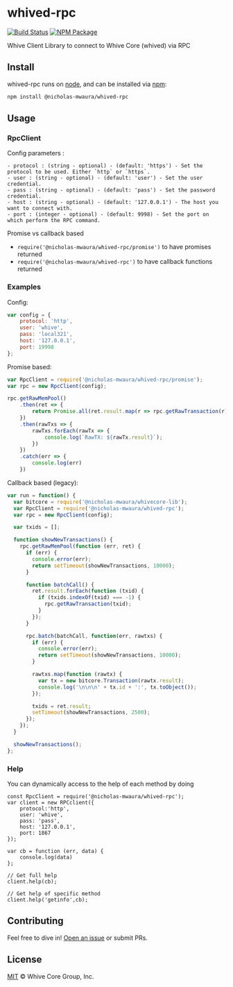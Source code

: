 # whived-rpc

[![Build Status](https://github.com/nicholas-mwaura/whived-rpc/actions/workflows/test.yml/badge.svg)](https://github.com/nicholas-mwaura/whived-rpc/actions/workflows/test.yml)
[![NPM Package](https://img.shields.io/npm/v/@nicholas-mwaura/whived-rpc.svg)](https://www.npmjs.org/package/@nicholas-mwaura/whived-rpc)

Whive Client Library to connect to Whive Core (whived) via RPC

## Install

whived-rpc runs on [node](http://nodejs.org/), and can be installed via [npm](https://npmjs.org/):

```bash
npm install @nicholas-mwaura/whived-rpc
```

## Usage

### RpcClient

Config parameters : 

	- protocol : (string - optional) - (default: 'https') - Set the protocol to be used. Either `http` or `https`.
	- user : (string - optional) - (default: 'user') - Set the user credential.
	- pass : (string - optional) - (default: 'pass') - Set the password credential.
	- host : (string - optional) - (default: '127.0.0.1') - The host you want to connect with.
	- port : (integer - optional) - (default: 9998) - Set the port on which perform the RPC command.

Promise vs callback based

  - `require('@nicholas-mwaura/whived-rpc/promise')` to have promises returned
  - `require('@nicholas-mwaura/whived-rpc')` to have callback functions returned
	
### Examples

Config:

```javascript
var config = {
    protocol: 'http',
    user: 'whive',
    pass: 'local321',
    host: '127.0.0.1',
    port: 19998
};
```

Promise based:

```javascript
var RpcClient = require('@nicholas-mwaura/whived-rpc/promise');
var rpc = new RpcClient(config);

rpc.getRawMemPool()
    .then(ret => {
        return Promise.all(ret.result.map(r => rpc.getRawTransaction(r)))
    })
    .then(rawTxs => {
        rawTxs.forEach(rawTx => {
            console.log(`RawTX: ${rawTx.result}`);
        })
    })
    .catch(err => {
        console.log(err)
    })
```

Callback based (legacy):

```javascript
var run = function() {
  var bitcore = require('@nicholas-mwaura/whivecore-lib');
  var RpcClient = require('@nicholas-mwaura/whived-rpc');
  var rpc = new RpcClient(config);

  var txids = [];

  function showNewTransactions() {
    rpc.getRawMemPool(function (err, ret) {
      if (err) {
        console.error(err);
        return setTimeout(showNewTransactions, 10000);
      }

      function batchCall() {
        ret.result.forEach(function (txid) {
          if (txids.indexOf(txid) === -1) {
            rpc.getRawTransaction(txid);
          }
        });
      }

      rpc.batch(batchCall, function(err, rawtxs) {
        if (err) {
          console.error(err);
          return setTimeout(showNewTransactions, 10000);
        }

        rawtxs.map(function (rawtx) {
          var tx = new bitcore.Transaction(rawtx.result);
          console.log('\n\n\n' + tx.id + ':', tx.toObject());
        });

        txids = ret.result;
        setTimeout(showNewTransactions, 2500);
      });
    });
  }

  showNewTransactions();
};
```

### Help

You can dynamically access to the help of each method by doing

```
const RpcClient = require('@nicholas-mwaura/whived-rpc');
var client = new RPCclient({
    protocol:'http',
    user: 'whive',
    pass: 'pass', 
    host: '127.0.0.1', 
    port: 1867
});

var cb = function (err, data) {
    console.log(data)
};

// Get full help
client.help(cb);

// Get help of specific method
client.help('getinfo',cb);
```

## Contributing

Feel free to dive in! [Open an issue](https://github.com/nicholas-mwaura/whive-std-template/issues/new) or submit PRs.

## License

[MIT](LICENSE) &copy; Whive Core Group, Inc.
